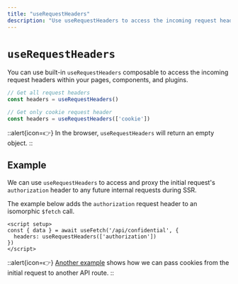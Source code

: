 ```yaml
---
title: "useRequestHeaders"
description: "Use useRequestHeaders to access the incoming request headers."
---
```


# `useRequestHeaders`

You can use built-in `useRequestHeaders` composable to access the incoming request headers within your pages, components, and plugins.

```js
// Get all request headers
const headers = useRequestHeaders()

// Get only cookie request header
const headers = useRequestHeaders(['cookie'])
```

::alert{icon=👉}
In the browser, `useRequestHeaders` will return an empty object.
::

## Example

We can use `useRequestHeaders` to access and proxy the initial request's `authorization` header to any future internal requests during SSR.

The example below adds the `authorization` request header to an isomorphic `$fetch` call.

```vue [pages/some-page.vue]
<script setup>
const { data } = await useFetch('/api/confidential', {
  headers: useRequestHeaders(['authorization'])
})
</script>
```

::alert{icon=👉}
[Another example](/getting-started/data-fetching#example-pass-client-headers-to-the-api) shows how we can pass cookies from the initial request to another API route.
::
